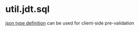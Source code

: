 # util.jdt.sql

[json type definition](https://ajv.js.org/json-type-definition.html)
can be used for client-side pre-validation